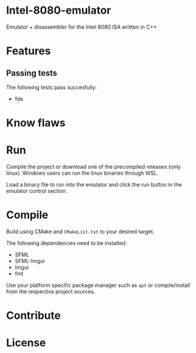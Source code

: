 # Intel-8080-emulator
Emulator + disassembler for the Intel 8080 ISA written in C++

# Features
## Passing tests
The following tests pass succesfully:

+ fde



# Know flaws

# Run

Compile the project or download one of the precompiled releases (only linux). Windows
users can run the linux binaries through WSL.

Load a binary file to run into the emulator and click the run button in the emulator control
section.

# Compile

Build using CMake and `CMakeList.txt` to your desired target.

The following dependencies need to be installed:

+ SFML
+ SFML-Imgui
+ Imgui
+ fmt

Use your platform specific package manager such as `apt` or compile/install from the respective 
project sources.

# Contribute

# License


